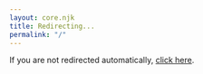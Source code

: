 ```yaml
---
layout: core.njk
title: Redirecting...
permalink: "/"
---
```


<script>
  window.location.href = '/about/';
</script>

<p>If you are not redirected automatically, <a href="/about/">click here</a>.</p>